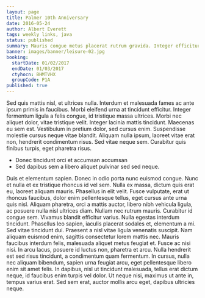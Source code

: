 ```yaml
---
layout: page
title: Palmer 10th Anniversary
date: 2016-05-24
author: Albert Everett
tags: weekly links, java
status: published
summary: Mauris congue metus placerat rutrum gravida. Integer efficitur interdum.
banner: images/banner/leisure-02.jpg
booking:
  startDate: 01/02/2017
  endDate: 01/03/2017
  ctyhocn: BHMTVHX
  groupCode: P1A
published: true
---
```

Sed quis mattis nisl, et ultrices nulla. Interdum et malesuada fames ac ante ipsum primis in faucibus. Morbi eleifend urna at tincidunt efficitur. Integer fermentum ligula a felis congue, id tristique massa ultrices. Morbi nec aliquet dolor, vitae tristique velit. Integer lacinia mattis tincidunt. Maecenas eu sem est. Vestibulum in pretium dolor, sed cursus enim. Suspendisse molestie cursus neque vitae blandit. Aliquam nulla ipsum, laoreet vitae erat non, hendrerit condimentum risus. Sed vitae neque sem. Curabitur quis finibus turpis, eget pharetra risus.

* Donec tincidunt orci et accumsan accumsan
* Sed dapibus sem a libero aliquet pulvinar sed sed neque.

Duis et elementum sapien. Donec in odio porta nunc euismod congue. Nunc et nulla et ex tristique rhoncus id vel sem. Nulla ex massa, dictum quis erat eu, laoreet aliquam mauris. Phasellus in elit velit. Fusce vulputate, erat ut rhoncus faucibus, dolor enim pellentesque tellus, eget cursus ante urna quis nisl. Aliquam pharetra, orci a mattis auctor, libero nibh vehicula ligula, ac posuere nulla nisl ultrices diam. Nullam nec rutrum mauris. Curabitur id congue sem. Vivamus blandit efficitur varius. Nulla egestas interdum tincidunt. Phasellus leo sapien, iaculis placerat sodales et, elementum a mi. Sed vitae tincidunt dui.
Praesent a nisl vitae ligula venenatis suscipit. Nam aliquam euismod enim, sagittis consectetur lorem mattis nec. Mauris faucibus interdum felis, malesuada aliquet metus feugiat et. Fusce ac nisi nisi. In arcu lacus, posuere id luctus non, pharetra et arcu. Nulla hendrerit est sed risus tincidunt, a condimentum quam fermentum. In cursus, nulla nec aliquam bibendum, sapien urna feugiat arcu, eget pellentesque libero enim sit amet felis. In dapibus, nisl ut tincidunt malesuada, tellus erat dictum neque, id faucibus enim turpis vel dolor. Ut neque nisi, maximus ut ante in, tempus varius erat. Sed sem erat, auctor mollis arcu eget, dapibus ultricies neque.
